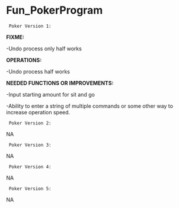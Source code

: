 # Fun_PokerProgram

     Poker Version 1:

**FIXME:**

-Undo process only half works


**OPERATIONS:**

-Undo process half works


**NEEDED FUNCTIONS OR IMPROVEMENTS:**

-Input starting amount for sit and go

-Ability to enter a string of multiple commands or some other way to increase operation speed.



     Poker Version 2:  
     
NA

     Poker Version 3:     
     
NA

     Poker Version 4:  
     
NA

     Poker Version 5:     
     
NA
